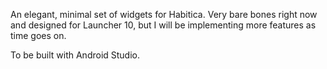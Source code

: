 An elegant, minimal set of widgets for Habitica. Very bare bones right now and designed for Launcher 10, but I will be implementing more features as time goes on.

To be built with Android Studio.
